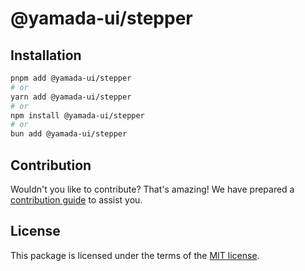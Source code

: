 # @yamada-ui/stepper

## Installation

```sh
pnpm add @yamada-ui/stepper
# or
yarn add @yamada-ui/stepper
# or
npm install @yamada-ui/stepper
# or
bun add @yamada-ui/stepper
```

## Contribution

Wouldn't you like to contribute? That's amazing! We have prepared a [contribution guide](https://github.com/yamada-ui/yamada-ui/blob/main/CONTRIBUTING.md) to assist you.

## License

This package is licensed under the terms of the
[MIT license](https://github.com/yamada-ui/yamada-ui/blob/main/LICENSE).
